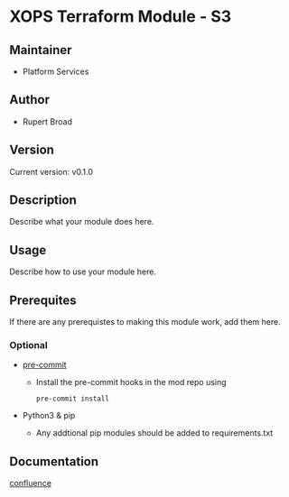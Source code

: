 # XOPS Terraform Module - S3

## Maintainer

* Platform Services

## Author

* Rupert Broad

## Version

Current version: v0.1.0

## Description

Describe what your module does here.

## Usage

Describe how to use your module here.

## Prerequites

If there are any prerequistes to making this module work, add them here.

### Optional

* [pre-commit](https://pre-commit.com/#install)
    * Install the pre-commit hooks in the mod repo using

      ```(text)
      pre-commit install
      ```

* Python3 & pip
    * Any addtional pip modules should be added to requirements.txt

## Documentation

[confluence](https://ohpendev.atlassian.net/wiki/spaces/CCE/pages/2062320795/Terraform+Modules)
